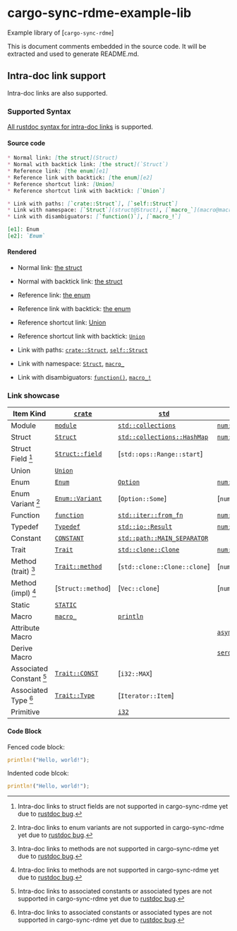 <!-- cargo-sync-rdme title [[ -->
# cargo-sync-rdme-example-lib
<!-- cargo-sync-rdme ]] -->
<!-- cargo-sync-rdme badge -->
<!-- cargo-sync-rdme rustdoc [[ -->
Example library of \[`cargo-sync-rdme`\]

This is document comments embedded in the source code.
It will be extracted and used to generate README.md.

## Intra-doc link support

Intra-doc links are also supported.

### Supported Syntax

[All rustdoc syntax for intra-doc links](https://doc.rust-lang.org/rustdoc/write-documentation/linking-to-items-by-name.html) is supported.

#### Source code

````markdown
* Normal link: [the struct](Struct)
* Normal with backtick link: [the struct](`Struct`)
* Reference link: [the enum][e1]
* Reference link with backtick: [the enum][e2]
* Reference shortcut link: [Union]
* Reference shortcut link with backtick: [`Union`]

* Link with paths: [`crate::Struct`], [`self::Struct`]
* Link with namespace: [`Struct`](struct@Struct), [`macro_`](macro@macro_)
* Link with disambiguators: [`function()`], [`macro_!`]

[e1]: Enum
[e2]: `Enum`
````

#### Rendered

* Normal link: [the struct](https://gifnksm.github.io/cargo-sync-rdme/cargo_sync_rdme_example_lib/struct.Struct.html)

* Normal with backtick link: [the struct](https://gifnksm.github.io/cargo-sync-rdme/cargo_sync_rdme_example_lib/struct.Struct.html)

* Reference link: [the enum](https://gifnksm.github.io/cargo-sync-rdme/cargo_sync_rdme_example_lib/enum.Enum.html)

* Reference link with backtick: [the enum](https://gifnksm.github.io/cargo-sync-rdme/cargo_sync_rdme_example_lib/enum.Enum.html)

* Reference shortcut link: [Union](https://gifnksm.github.io/cargo-sync-rdme/cargo_sync_rdme_example_lib/union.Union.html)

* Reference shortcut link with backtick: [`Union`](https://gifnksm.github.io/cargo-sync-rdme/cargo_sync_rdme_example_lib/union.Union.html)

* Link with paths: [`crate::Struct`](https://gifnksm.github.io/cargo-sync-rdme/cargo_sync_rdme_example_lib/struct.Struct.html), [`self::Struct`](https://gifnksm.github.io/cargo-sync-rdme/cargo_sync_rdme_example_lib/struct.Struct.html)

* Link with namespace: [`Struct`](https://gifnksm.github.io/cargo-sync-rdme/cargo_sync_rdme_example_lib/struct.Struct.html), [`macro_`](https://gifnksm.github.io/cargo-sync-rdme/cargo_sync_rdme_example_lib/macro.macro_.html)

* Link with disambiguators: [`function()`](https://gifnksm.github.io/cargo-sync-rdme/cargo_sync_rdme_example_lib/fn.function.html), [`macro_!`](https://gifnksm.github.io/cargo-sync-rdme/cargo_sync_rdme_example_lib/macro.macro_.html)

### Link showcase

|Item Kind|[`crate`](https://gifnksm.github.io/cargo-sync-rdme/cargo_sync_rdme_example_lib/index.html)|[`std`](https://doc.rust-lang.org/nightly/std/index.html)|External Crate|
|---------|-------|-----|--------------|
|Module|[`module`](https://gifnksm.github.io/cargo-sync-rdme/cargo_sync_rdme_example_lib/module/index.html)|[`std::collections`](https://doc.rust-lang.org/nightly/std/collections/index.html)|[`num::bigint`](https://docs.rs/num/0.4/num/bigint/index.html)|
|Struct|[`Struct`](https://gifnksm.github.io/cargo-sync-rdme/cargo_sync_rdme_example_lib/struct.Struct.html)|[`std::collections::HashMap`](https://doc.rust-lang.org/nightly/std/collections/hash/map/struct.HashMap.html)|[`num::bigint::BigInt`](https://docs.rs/num-bigint/0.4/num_bigint/bigint/struct.BigInt.html)|
|Struct Field [^1]|[`Struct::field`](https://gifnksm.github.io/cargo-sync-rdme/cargo_sync_rdme_example_lib/struct.Struct.html#structfield.field)|\[`std::ops::Range::start`\]||
|Union|[`Union`](https://gifnksm.github.io/cargo-sync-rdme/cargo_sync_rdme_example_lib/union.Union.html)|||
|Enum|[`Enum`](https://gifnksm.github.io/cargo-sync-rdme/cargo_sync_rdme_example_lib/enum.Enum.html)|[`Option`](https://doc.rust-lang.org/nightly/core/option/enum.Option.html)|[`num::traits::FloatErrorKind`](https://docs.rs/num-traits/0.2/num_traits/enum.FloatErrorKind.html)|
|Enum Variant [^2]|[`Enum::Variant`](https://gifnksm.github.io/cargo-sync-rdme/cargo_sync_rdme_example_lib/enum.Enum.html#variant.Variant)|\[`Option::Some`\]|\[`num::traits::FloatErrorKind::Empty`\]|
|Function|[`function`](https://gifnksm.github.io/cargo-sync-rdme/cargo_sync_rdme_example_lib/fn.function.html)|[`std::iter::from_fn`](https://doc.rust-lang.org/nightly/core/iter/sources/from_fn/fn.from_fn.html)|[`num::abs`](https://docs.rs/num-traits/0.2/num_traits/sign/fn.abs.html)|
|Typedef|[`Typedef`](https://gifnksm.github.io/cargo-sync-rdme/cargo_sync_rdme_example_lib/type.Typedef.html)|[`std::io::Result`](https://doc.rust-lang.org/nightly/std/io/error/type.Result.html)|[`num::BigRational`](https://docs.rs/num-rational/0.4/num_rational/type.BigRational.html)|
|Constant|[`CONSTANT`](https://gifnksm.github.io/cargo-sync-rdme/cargo_sync_rdme_example_lib/constant.CONSTANT.html)|[`std::path::MAIN_SEPARATOR`](https://doc.rust-lang.org/nightly/std/path/constant.MAIN_SEPARATOR.html)||
|Trait|[`Trait`](https://gifnksm.github.io/cargo-sync-rdme/cargo_sync_rdme_example_lib/trait.Trait.html)|[`std::clone::Clone`](https://doc.rust-lang.org/nightly/core/clone/trait.Clone.html)|[`num::Num`](https://docs.rs/num-traits/0.2/num_traits/trait.Num.html)|
|Method (trait) [^3]|[`Trait::method`](https://gifnksm.github.io/cargo-sync-rdme/cargo_sync_rdme_example_lib/Trait/fn.method.html)|\[`std::clone::Clone::clone`\]|\[`num::Num::from_str_radix`\]|
|Method (impl) [^3]|\[`Struct::method`\]|\[`Vec::clone`\]|\[`num::bigint::BigInt::from_str_radix`\]|
|Static|[`STATIC`](https://gifnksm.github.io/cargo-sync-rdme/cargo_sync_rdme_example_lib/static.STATIC.html)|||
|Macro|[`macro_`](https://gifnksm.github.io/cargo-sync-rdme/cargo_sync_rdme_example_lib/macro.macro_.html)|[`println`](https://doc.rust-lang.org/nightly/std/macro.println.html)||
|Attribute Macro|||[`async_trait::async_trait`](https://docs.rs/async-trait/0.1.72/async_trait/attr.async_trait.html)|
|Derive Macro|||[`serde::Serialize`](https://docs.rs/serde_derive/1.0.174/serde_derive/derive.Serialize.html)|
|Associated Constant [^4]|[`Trait::CONST`](https://gifnksm.github.io/cargo-sync-rdme/cargo_sync_rdme_example_lib/trait.Trait.html#associatedconstant.CONST)|\[`i32::MAX`\]||
|Associated Type [^4]|[`Trait::Type`](https://gifnksm.github.io/cargo-sync-rdme/cargo_sync_rdme_example_lib/trait.Trait.html#associatedtype.Type)|\[`Iterator::Item`\]||
|Primitive||[`i32`](https://doc.rust-lang.org/nightly/std/primitive.i32.html)||

[^1]: Intra-doc links to struct fields are not supported in cargo-sync-rdme yet due to [rustdoc bug].

[^2]: Intra-doc links to enum variants are not supported in cargo-sync-rdme yet due to [rustdoc bug].

[^3]: Intra-doc links to methods are not supported in cargo-sync-rdme yet due to [rustdoc bug].

[^4]: Intra-doc links to associated constants or associated types are not supported in cargo-sync-rdme yet due to [rustdoc bug].

#### Code Block

Fenced code block:

````rust
println!("Hello, world!");
````

Indented code blcok:

````rust
println!("Hello, world!");

````

[rustdoc bug]: https://github.com/rust-lang/rust/issues/101687
<!-- cargo-sync-rdme ]] -->

